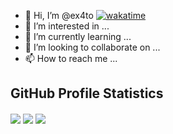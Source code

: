 - 👋 Hi, I’m @ex4to
[![wakatime](https://wakatime.com/badge/user/210196ad-e1cb-4b4b-b4ae-3a0738bc65d1.svg)](https://wakatime.com/@210196ad-e1cb-4b4b-b4ae-3a0738bc65d1)  
- 👀 I’m interested in ...
- 🌱 I’m currently learning ...
- 💞️ I’m looking to collaborate on ...
- 📫 How to reach me ...

## GitHub Profile Statistics


<img align="center" src="https://github-readme-stats.vercel.app/api?username=ex4to&show_icons=true&theme=merko" />
<img align="center" src="https://github-readme-stats.vercel.app/api/top-langs/?username=ex4to&layout=compact" />
<img align="center" src="https://github-readme-stats.vercel.app/api/wakatime?username=ex4to" />

<!---
ex4to/ex4to is a ✨ special ✨ repository because its `README.md` (this file) appears on your GitHub profile.
You can click the Preview link to take a look at your changes.
--->
